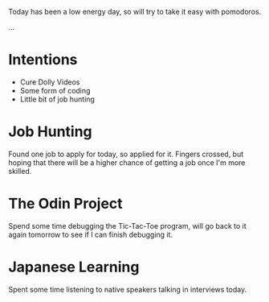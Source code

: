 Today has been a low energy day, so will try to take it easy with pomodoros.

...

# Intentions
- Cure Dolly Videos
- Some form of coding
- Little bit of job hunting

# Job Hunting
Found one job to apply for today, so applied for it.
Fingers crossed, but hoping that there will be a higher chance of getting a job once I'm more skilled.

# The Odin Project
Spend some time debugging the Tic-Tac-Toe program, will go back to it again tomorrow to see if I can finish debugging it.

# Japanese Learning
Spent some time listening to native speakers talking in interviews today.